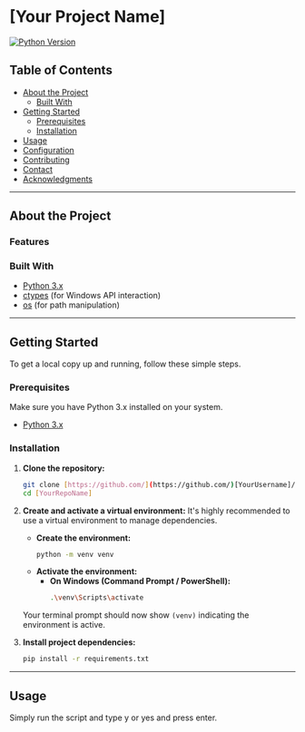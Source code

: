 # [Your Project Name]

[![Python Version](https://img.shields.io/badge/Python-3.x-blue.svg)](https://www.python.org/)
## Table of Contents

- [About the Project](#about-the-project)
  - [Built With](#built-with)
- [Getting Started](#getting-started)
  - [Prerequisites](#prerequisites)
  - [Installation](#installation)
- [Usage](#usage)
- [Configuration](#configuration)
- [Contributing](#contributing)
- [Contact](#contact)
- [Acknowledgments](#acknowledgments)

---

## About the Project



### Features


### Built With

* [Python 3.x](https://www.python.org/)
* [ctypes](https://docs.python.org/3/library/ctypes.html) (for Windows API interaction)
* [os](https://docs.python.org/3/library/os.html) (for path manipulation)

---

## Getting Started

To get a local copy up and running, follow these simple steps.

### Prerequisites

Make sure you have Python 3.x installed on your system.

* [Python 3.x](https://www.python.org/downloads/)

### Installation

1.  **Clone the repository:**
    ```bash
    git clone [https://github.com/](https://github.com/)[YourUsername]/[YourRepoName].git
    cd [YourRepoName]
    ```

2.  **Create and activate a virtual environment:**
    It's highly recommended to use a virtual environment to manage dependencies.

    * **Create the environment:**
        ```bash
        python -m venv venv
        ```
    * **Activate the environment:**
        * **On Windows (Command Prompt / PowerShell):**
            ```bash
            .\venv\Scripts\activate
            ```
    Your terminal prompt should now show `(venv)` indicating the environment is active.

3.  **Install project dependencies:**
    ```bash
    pip install -r requirements.txt
    ```

---

## Usage

Simply run the script and type y or yes and press enter.
